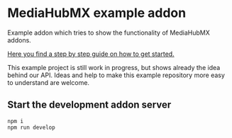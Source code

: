 # MediaHubMX example addon

Example addon which tries to show the functionality of MediaHubMX addons.

[Here you find a step by step guide on how to get started.](https://github.com/mediahubmx/mediahubmx-js/blob/main/README.md)

This example project is still work in progress, but shows already the idea behind our API.
Ideas and help to make this example repository more easy to understand are welcome.

## Start the development addon server

```shell
npm i
npm run develop
```
